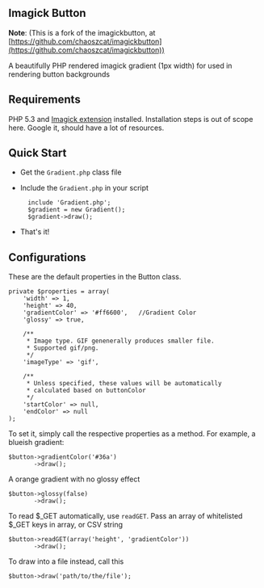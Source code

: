 Imagick Button
--------------

__Note__: (This is a fork of the imagickbutton, at [https://github.com/chaoszcat/imagickbutton](https://github.com/chaoszcat/imagickbutton))

A beautifully PHP rendered imagick gradient (1px width) for used in rendering button backgrounds

Requirements
------------

PHP 5.3 and [Imagick extension](http://php.net/manual/en/class.imagick.php) installed. Installation
steps is out of scope here. Google it, should have a lot of resources.

Quick Start
-----------

- Get the `Gradient.php` class file
- Include the `Gradient.php` in your script

        include 'Gradient.php';
        $gradient = new Gradient();
        $gradient->draw();

- That's it!


Configurations
--------------

These are the default properties in the Button class.

	private $properties = array(
		'width' => 1,
		'height' => 40,
		'gradientColor' => '#ff6600',   //Gradient Color
		'glossy' => true,
		
		/**
		 * Image type. GIF genenerally produces smaller file.
		 * Supported gif/png.
		 */
		'imageType' => 'gif',
		
		/**
		 * Unless specified, these values will be automatically
		 * calculated based on buttonColor
		 */
		'startColor' => null,
		'endColor' => null
	);

To set it, simply call the respective properties as a method. For example, a blueish gradient:

    $button->gradientColor('#36a')
           ->draw();


A orange gradient with no glossy effect

    $button->glossy(false)
           ->draw();

To read $_GET automatically, use `readGET`. Pass an array of whitelisted $_GET keys in array, or CSV string

    $button->readGET(array('height', 'gradientColor'))
           ->draw();

To draw into a file instead, call this

    $button->draw('path/to/the/file');
